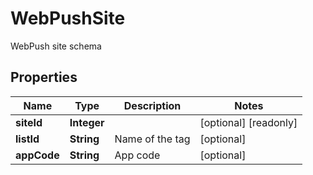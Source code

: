 

# WebPushSite

WebPush site schema
## Properties

Name | Type | Description | Notes
------------ | ------------- | ------------- | -------------
**siteId** | **Integer** |  |  [optional] [readonly]
**listId** | **String** | Name of the tag |  [optional]
**appCode** | **String** | App code |  [optional]



